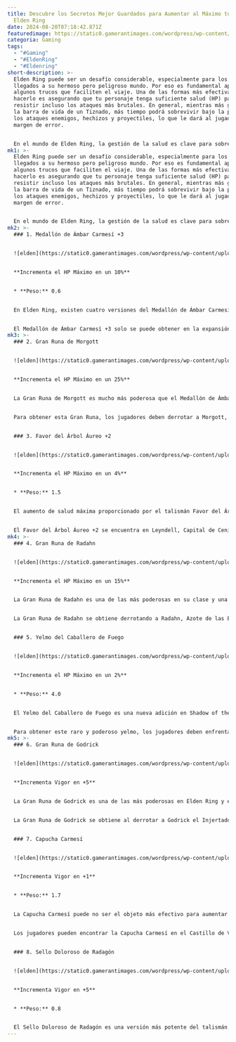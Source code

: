 ```yaml
---
title: Descubre los Secretos Mejor Guardados para Aumentar al Máximo tu Vida en
  Elden Ring
date: 2024-08-20T07:18:42.871Z
featuredimage: https://static0.gamerantimages.com/wordpress/wp-content/uploads/2024/08/elden-ring-all-items-to-increase-maximum-hp.jpg?q=49&fit=crop&w=1100&h=618&dpr=2
categoria: Gaming
tags:
  - "#Gaming"
  - "#EldenRing"
  - "#Eldenring"
short-description: >-
  Elden Ring puede ser un desafío considerable, especialmente para los recién
  llegados a su hermoso pero peligroso mundo. Por eso es fundamental aprender
  algunos trucos que faciliten el viaje. Una de las formas más efectivas de
  hacerlo es asegurando que tu personaje tenga suficiente salud (HP) para
  resistir incluso los ataques más brutales. En general, mientras más grande sea
  la barra de vida de un Tiznado, más tiempo podrá sobrevivir bajo la presión de
  los ataques enemigos, hechizos y proyectiles, lo que le dará al jugador más
  margen de error.


  En el mundo de Elden Ring, la gestión de la salud es clave para sobrevivir en los combates más difíciles. Aunque la armadura juega un papel significativo en mantener a un personaje con vida, aumentar su HP máximo es una forma sencilla de mejorar la capacidad de supervivencia. Esto asegura que los jugadores no sean derrotados por ataques severos sin la oportunidad dvaluable cuando se enfrentan a los enemigos más agresivos y poderosos del juego.
mk1: >-
  Elden Ring puede ser un desafío considerable, especialmente para los recién
  llegados a su hermoso pero peligroso mundo. Por eso es fundamental aprender
  algunos trucos que faciliten el viaje. Una de las formas más efectivas de
  hacerlo es asegurando que tu personaje tenga suficiente salud (HP) para
  resistir incluso los ataques más brutales. En general, mientras más grande sea
  la barra de vida de un Tiznado, más tiempo podrá sobrevivir bajo la presión de
  los ataques enemigos, hechizos y proyectiles, lo que le dará al jugador más
  margen de error.


  En el mundo de Elden Ring, la gestión de la salud es clave para sobrevivir en los combates más difíciles. Aunque la armadura juega un papel significativo en mantener a un personaje con vida, aumentar su HP máximo es una forma sencilla de mejorar la capacidad de supervivencia. Esto asegura que los jugadores no sean derrotados por ataques severos sin la oportunidad de tomar un trago curativo de un Frasco de Lágrimas Carmesí. Afortunadamente, tanto Elden Ring como la expansión Shadow of the Erdtree ofrecen una variedad de equipo, incluyendo armaduras, talismanes y otros objetos útiles que pueden aumentar la vitalidad. Combinando varios de estos objetos, los jugadores pueden lograr un aumento de más del 50% en su barra de vida, lo cual es invaluable cuando se enfrentan a los enemigos más agresivos y poderosos del juego.
mk2: >-
  ### 1. Medallón de Ámbar Carmesí +3


  ![elden](https://static0.gamerantimages.com/wordpress/wp-content/uploads/wm/2024/08/elden-ring-crimson-amber-medallion-3.jpg?q=49&fit=crop&w=1500&dpr=2 "elden")


  **Incrementa el HP Máximo en un 10%**


  * **Peso:** 0.6


  En Elden Ring, existen cuatro versiones del Medallón de Ámbar Carmesí. La versión básica otorga un aumento del 6% en la salud total, mientras que la más poderosa, el Medallón +3, ofrece un incremento del 10%. Este talismán es una adición valiosa para muchas configuraciones de personajes, mejorando la supervivencia, y posiblemente siendo el mejor objeto del juego para aumentar el HP máximo. A diferencia de las poderosas pero restrictivas Grandes Runas, este talismán no tiene desventajas, lo que lo convierte en una excelente elección para cualquier Tiznado que busque mejorar sus posibilidades contra enemigos que golpean fuerte.


  El Medallón de Ámbar Carmesí +3 solo se puede obtener en la expansión Shadow of the Erdtree, como recompensa por derrotar al jefe Caballero de la Muerte en las Catacumbas del Risco de la Niebla. En el juego base, la versión +2 del medallón está disponible cerca del final del juego, en Leyndell, Capital de Ceniza.
mk3: >-
  ### 2. Gran Runa de Morgott


  ![elden](https://static0.gamerantimages.com/wordpress/wp-content/uploads/wm/2024/08/elden-ring-morgott-s-great-rune.jpg?q=49&fit=crop&w=1500&dpr=2 "elden")


  **Incrementa el HP Máximo en un 25%**


  La Gran Runa de Morgott es mucho más poderosa que el Medallón de Ámbar Carmesí +3, ofreciendo un masivo aumento del 25% en la salud total. Este bono se aplica después de calcular todos los demás beneficios, equipo y hechizos que aumentan la salud, lo que resulta en un incremento significativo del HP máximo. Sin embargo, al igual que la mayoría de las Grandes Runas, la Gran Runa de Morgott requiere un Arco de Runa para activarse cada vez. Aunque estos objetos son abundantes en las Tierras Intermedias, la Gran Runa de Morgott se considera el segundo mejor objeto para aumentar el HP en Elden Ring.


  Para obtener esta Gran Runa, los jugadores deben derrotar a Morgott, el Rey Augurio, en Leyndell, Capital Real, y luego activarla en la Torre Divina de Altus Este, accesible después del elevador de las Tierras Prohibidas en los Alrededores de la Capital.


  ### 3. Favor del Árbol Áureo +2


  ![elden](https://static0.gamerantimages.com/wordpress/wp-content/uploads/wm/2024/08/elden-ring-erdtree-s-favor-2.jpg?q=49&fit=crop&w=1500&dpr=2 "elden")


  **Incrementa el HP Máximo en un 4%**


  * **Peso:** 1.5


  El aumento de salud máxima proporcionado por el talismán Favor del Árbol Áureo +2 puede no ser el más alto en comparación con otros objetos, pero no es el único beneficio que ofrece. Además de un modesto aumento en la salud, otorga un incremento del 10% en la resistencia máxima y un aumento del 8% en la carga de equipo. Esto hace que el Favor del Árbol Áureo +2 sea un talismán versátil y valioso para muchos personajes en Elden Ring. Es particularmente efectivo cuando se combina con la Gran Runa de Radahn, proporcionando mejoras sustanciales tanto en la salud como en la resistencia.


  El Favor del Árbol Áureo +2 se encuentra en Leyndell, Capital de Ceniza. El talismán está ubicado en una rama en un gran patio, protegido por tres Espíritus Menores del Árbol Ulcerado. Afortunadamente, los jugadores pueden correr rápidamente hacia el talismán, recogerlo y escapar sin necesidad de derrotar a todos los peligrosos guardianes.
mk4: >-
  ### 4. Gran Runa de Radahn


  ![elden](https://static0.gamerantimages.com/wordpress/wp-content/uploads/wm/2024/08/elden-ring-radahn-s-great-rune.jpg?q=49&fit=crop&w=1500&dpr=2 "elden")


  **Incrementa el HP Máximo en un 15%**


  La Gran Runa de Radahn es una de las más poderosas en su clase y una favorita entre los jugadores de Elden Ring de alto nivel. Además de aumentar significativamente el HP máximo, también proporciona un aumento del 15% en la resistencia y los puntos de enfoque (FP). Cuando se combina con el talismán Favor del Árbol Áureo +2, los jugadores obtienen mejoras notables en sus estadísticas clave, haciéndolos más fuertes y resistentes. Sin embargo, al igual que la Gran Runa de Morgott, la necesidad de usar un Arco de Runa después de cada muerte la coloca ligeramente por debajo del talismán en términos de conveniencia.


  La Gran Runa de Radahn se obtiene derrotando a Radahn, Azote de las Estrellas, en Caelid. Activar el poder de la Runa es una tarea desafiante, ya que los jugadores deben ascender a la Torre Divina de Caelid a través de una peligrosa y cuidadosa plataforma hasta llegar a la cima.


  ### 5. Yelmo del Caballero de Fuego


  ![elden](https://static0.gamerantimages.com/wordpress/wp-content/uploads/wm/2024/08/elden-ring-fire-knight-helm.jpg?q=49&fit=crop&w=1500&dpr=2 "elden")


  **Incrementa el HP Máximo en un 2%**


  * **Peso:** 4.0


  El Yelmo del Caballero de Fuego es una nueva adición en Shadow of the Erdtree y se destaca como una de las pocas piezas de armadura en Elden Ring que aumenta directamente la salud total de un personaje. Aunque el bono de salud es relativamente modesto, el casco también proporciona otros beneficios valiosos, aumentando la resistencia en un 5% y la carga de equipo en un 4%. Esto lo hace comparable a la versión básica del talismán Favor del Árbol Áureo. Además, el Yelmo del Caballero de Fuego ofrece una sólida protección, con una impresionante robustez y fuerte resistencia tanto al daño físico como al fuego.


  Para obtener este raro y poderoso yelmo, los jugadores deben enfrentarse y derrotar repetidamente a los intimidantes Caballeros de Fuego en la Fortaleza de las Sombras hasta que uno de ellos deje caer este codiciado casco.
mk5: >-
  ### 6. Gran Runa de Godrick


  ![elden](https://static0.gamerantimages.com/wordpress/wp-content/uploads/wm/2024/08/elden-ring-godrick-s-great-rune.jpg?q=49&fit=crop&w=1500&dpr=2 "elden")


  **Incrementa Vigor en +5**


  La Gran Runa de Godrick es una de las más poderosas en Elden Ring y es, sin duda, la mejor opción para el juego temprano a medio. Otorga el equivalente a 40 niveles gratuitos al Tiznado, ya que aumenta todos los atributos en +5. Esto incluye un aumento de +5 en Vigor, lo que puede mejorar significativamente el HP máximo del jugador, dependiendo del nivel actual de Vigor de su personaje. El consenso es que la Gran Runa de Godrick es más beneficiosa hasta que los jugadores alcanzan sus límites de estadísticas (alrededor de 37 en Vigor), momento en el que el aumento de salud de esta Runa será menos impactante en comparación con el aumento del 15% proporcionado por la Gran Runa de Radahn.


  La Gran Runa de Godrick se obtiene al derrotar a Godrick el Injertado en el Castillo de Velo Tormentoso. Para activarla, los jugadores deben viajar a la Torre Divina de Necrolimbo, accesible a través del Puente de la Torre de Necrolimbo custodiado por Gólems.


  ### 7. Capucha Carmesí


  ![elden](https://static0.gamerantimages.com/wordpress/wp-content/uploads/wm/2024/08/elden-ring-crimson-hood.jpg?q=49&fit=crop&w=1500&dpr=2 "elden")


  **Incrementa Vigor en +1**


  * **Peso:** 1.7


  La Capucha Carmesí puede no ser el objeto más efectivo para aumentar la salud máxima, ya que solo otorga un modesto aumento de +1 en Vigor. Sin embargo, los jugadores que aprecien la apariencia única y vibrante de esta capucha en Elden Ring estarán contentos de saber que ofrece un pequeño pero práctico beneficio. Además de su diseño ligero, la Capucha Carmesí proporciona una fuerte resistencia al enfoque y la vitalidad, junto con una sólida protección elemental.


  Los jugadores pueden encontrar la Capucha Carmesí en el Castillo de Velo Tormentoso después de completar la línea de misiones de Roderika y desbloquear la mecánica de afinación de espíritus. Se puede saquear desde la cima de una pila de cuerpos en una habitación cerca del área del mini jefe Injertado.


  ### 8. Sello Doloroso de Radagón


  ![elden](https://static0.gamerantimages.com/wordpress/wp-content/uploads/wm/2024/08/elden-ring-radagon-s-soreseal.jpg?q=49&fit=crop&w=1500&dpr=2 "elden")


  **Incrementa Vigor en +5**


  * **Peso:** 0.8


  El Sello Doloroso de Radagón es una versión más potente del talismán Sello Cicatrizado de Radagón, que proporciona un aumento de +5 en Vigor, Resistencia, Fuerza y Destreza (en comparación con +3 con el Sello Cicatrizado). Sin embargo, este atractivo bono tiene una desventaja significativa: aumenta el daño recibido en un 15% (frente al 10% del Sello Cicatrizado). Debido a esto, estos talismanes en Elden Ring se vuelven menos útiles a medida que los jugadores progresan a través del juego medio, donde el aumento del daño de los enemigos puede llevar a muertes más frecuentes. Para aquellos que buscan mejorar su HP total, generalmente es mejor elegir el Favor del Árbol Áureo o el Medallón de Ámbar Carmesí.
---
```

